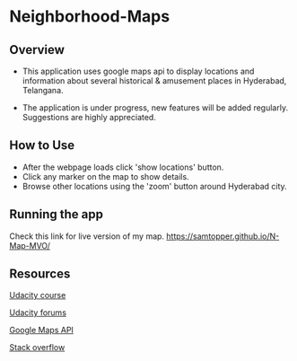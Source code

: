 # Neighborhood-Maps

## Overview

* This application uses google maps api to display locations and information about several historical & amusement places in Hyderabad, Telangana.

* The application is under progress, new features will be added regularly. Suggestions are highly appreciated.

## How to Use

* After the webpage loads click 'show locations' button.
* Click any marker on the map to show details.
* Browse other locations using the 'zoom' button around Hyderabad city.

## Running the app

Check this link for live version of my map. https://samtopper.github.io/N-Map-MVO/

## Resources

[Udacity course](https://www.udacity.com/course/google-maps-apis--ud864)

[Udacity forums](https://discussions.udacity.com/c/nd001-neighborhood-map-project/neighborhood-map-project)

[Google Maps API](https://developers.google.com/maps/documentation/javascript/)

[Stack overflow](http://stackoverflow.com/)
